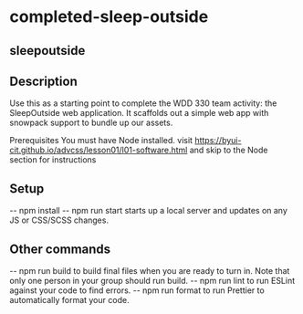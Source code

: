 # completed-sleep-outside

## sleepoutside
## Description
Use this as a starting point to complete the WDD 330 team activity: the SleepOutside web application. It scaffolds out a simple web app with snowpack support to bundle up our assets.

Prerequisites
You must have Node installed. visit https://byui-cit.github.io/advcss/lesson01/l01-software.html and skip to the Node section for instructions
## Setup
-- npm install
-- npm run start starts up a local server and updates on any JS or CSS/SCSS changes.
## Other commands
-- npm run build to build final files when you are ready to turn in. Note that only one person in your group should run build.
-- npm run lint to run ESLint against your code to find errors.
-- npm run format to run Prettier to automatically format your code.
